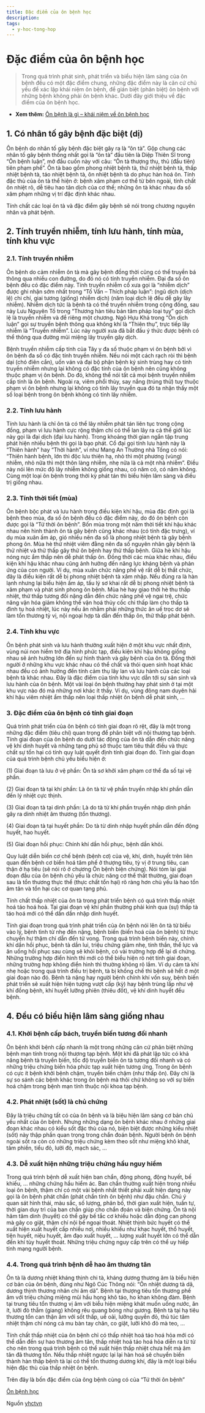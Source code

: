 ```yaml
---
title: Đặc điểm của ôn bệnh học
description: 
tags:
  - y-hoc-tong-hop
---
```


# Đặc điểm của ôn bệnh học 

> Trong quá trình phát sinh, phát triển và biểu hiện lâm sàng của ôn bệnh đều có một đặc điểm chung, những đặc điểm này là căn cứ chủ yếu để xác lập khái niệm ôn bệnh, để gián biệt (phân biệt) ôn bệnh với những bệnh không phải ôn bệnh khác. Dưới đây giới thiệu về đặc điểm của ôn bệnh học.


* **Xem thêm:** [Ôn bệnh là gì – khái niệm về ôn bệnh học](/yhctvn/on-benh-la-gi-khai-niem-ve-on-benh-hoc/)


## 1. Có nhân tố gây bệnh đặc biệt (dị)


Ôn bệnh do nhân tố gây bệnh đặc biệt gây ra là “ôn tà”. Gộp chung các nhân tố gây bệnh thống nhất gọi là “ôn tà” đầu tiên là Diệp Thiên Sĩ trong “Ôn bệnh luận”, mở đầu cuốn này với câu: “Ôn tà thượng thụ, thủ (đầu tiên) tiên phạm phế”. Ôn tà bao gồm phong nhiệt bệnh tà, thử nhiệt bệnh tà, thấp nhiệt bệnh tà, táo nhiệt bệnh tà, ôn nhiệt bệnh tà do phục hàn hoá ôn. Tính đặc thù của ôn tà thể hiện ở: bệnh xâm phạm cơ thể từ bên ngoài, tính chất ôn nhiệt rõ, dễ tiêu hao tân dịch của cơ thể; những ôn tà khác nhau đa số xâm phạm những vị trí đặc định khác nhau.


Tính chất các loại ôn tà và đặc điểm gây bệnh sẽ nói trong chương nguyên nhân và phát bệnh.


## 2. Tính truyền nhiễm, tính lưu hành, tính mùa, tính khu vực


### 2.1. Tính truyền nhiễm


Ôn bệnh do cảm nhiễm ôn tà mà gây bệnh đồng thời cũng có thể truyền bá thông qua nhiều con đường, do đó nó có tính truyền nhiễm. Đại đa số ôn bệnh đều có đặc điểm này. Tính truyền nhiễm cổ xưa gọi là “nhiễm dịch” được ghi nhận sớm nhất trong “Tố Vấn – Thích pháp luận”: (ngũ dịch (dịch lệ) chi chí, giai tương (giống) nhiễm dịch) (năm loại dịch lệ đều dễ gây lây nhiễm). Nhiễm dịch tức là bệnh tà có thể truyền nhiễm trong cộng đồng, sau này Lưu Nguyên Tố trong “Thương hàn tiêu bản tâm pháp loại tụy” gọi dịch lệ là truyền nhiễm và để riêng một chương. Ngô Hựu Khả trong “Ôn dịch luận” gọi sự truyền bệnh thông qua không khí là “Thiên thụ”, trực tiếp lây nhiễm là “Truyền nhiễm”. Lúc này người xưa đã bắt đầu ý thức được bệnh có thể thông qua đường mũi miệng lây truyền gây dịch.


Bệnh truyền nhiễm cấp tính của Tây y đa số thuộc phạm vi ôn bệnh bởi vì ôn bệnh đa số có đặc tính truyền nhiễm. Nếu nói một cách rạch ròi thì bệnh dại (chó điên cắn), uốn ván và đại bộ phận bệnh ký sinh trùng hay có tính truyền nhiễm nhưng lại không có đặc tính của ôn bệnh nên cũng không thuộc phạm vị ôn bệnh. Do đó, không thể nói tất cả mọi bệnh truyền nhiễm cấp tính là ôn bệnh. Ngoài ra, viêm phổi thùy, say nắng (trúng thử) tuy thuộc phạm vi ôn bệnh nhưng lại không có tính lây truyền qua đó ta nhận thấy một số loại bệnh trong ôn bệnh không có tính lây nhiễm.


### 2.2. Tính lưu hành


Tính lưu hành là chỉ ôn tà có thể lây nhiễm phát tán liên tục trong cộng đồng, phạm vi lưu hành cực rộng thậm chí có thể lan lây ra cả thế giới lúc này gọi là đại dịch (đại lưu hành). Trong khoảng thời gian ngắn tập trung phát hiện nhiều bệnh thì gọi là bạo phát. Cổ đại gọi tính lưu hành này là “Thiên hành” hay “Thời hành”, ví như Mang An Thường nhà Tống có nói: “Thiên hành bệnh, lớn thì độc lưu thiên hạ, nhỏ thì một phương (vùng) nhiễm, nhỏ nữa thì một thôn làng nhiễm, nhẹ nữa là cả một nhà nhiễm”. Điều này nói lên mức độ lây nhiễm không giống nhau, có năm có, có năm không. Cùng một loại ôn bệnh trong thời kỳ phát tán thì biểu hiện lâm sàng và điều trị giống nhau.


### 2.3. Tính thời tiết (mùa)


Ôn bệnh bộc phát và lưu hành trong điều kiện khí hậu, mùa đặc định gọi là bệnh theo mùa, đa số ôn bệnh đều có đặc điểm này, do đó ôn bệnh còn được gọi là “Tứ thời ôn bệnh”. Bốn mùa trong một năm thời tiết khí hậu khác nhau nên hình thành ôn tà gây bệnh cũng khác nhau (có tính đặc trưng), ví dụ mùa xuân ấm áp, gió nhiều nên đa số là phong nhiệt bệnh tà gây bệnh phong ôn. Mùa hè thử nhiệt viêm đằng nên đa số nguyên nhân gây bệnh là thử nhiệt và thử thấp gây thử ôn bệnh hay thử thấp bệnh. Giữa hè khí hậu nóng nực ẩm thấp nên dễ phát thấp ôn. Đồng thời các mùa khác nhau, điều kiện khí hậu khác nhau cũng ảnh hưởng đến năng lực kháng bệnh và phản ứng của con người. Ví dụ, mùa xuân chức năng phế vệ rất dễ bị thất chức, đây là điều kiện rất dễ bị phong nhiệt bệnh tà xâm nhập. Nếu đúng ra là hàn lạnh nhưng lại biểu hiện ấm áp, tấu lý sơ khai rất dễ bị phong nhiệt bệnh tà xâm phạm và phát sinh phong ôn bệnh. Mùa hè hay giao thời hè thu thấp nhiệt, thử thấp tương đối nặng dẫn đến chức năng phế vệ ngai trệ, chức năng vận hóa giảm không thể vận hoá thủy cốc chi thấp làm cho thấp tà đình tụ hoá nhiệt, lúc này nếu ăn nhằm phải những thức ăn uế trọc dơ sẽ làm tổn thương tỳ vị, nội ngoại hợp tà dẫn đến thấp ôn, thử thấp phát bệnh.





### 2.4. Tính khu vực


Ôn bệnh phát sinh và lưu hành thường xuất hiện ở một khu vực nhất định, vùng núi non hiểm trở địa hình phức tạp, điều kiện khí hậu không giống nhau sẽ ảnh hưởng lớn đến sự hình thành và gây bệnh của ôn tà. Đồng thời người ở những khu vực khác nhau có thể chất và thói quen sinh hoạt khác nhau đều có ảnh hưởng đến tính cảm thụ lây lan và lưu hành của các loại bệnh tà khác nhau. Đây là đặc điểm của tính khu vực dẫn tới sự sản sinh và lưu hành của ôn bệnh. Một vài loại ôn bệnh thường hay phát sinh ở tại một khu vực nào đó mà những nơi khác ít thấy. Ví dụ, vùng đông nam duyên hải khí hậu viêm nhiệt ẩm thấp nên loại thấp nhiệt ôn bệnh dễ phát sinh, …


### 3. Đặc điểm của ôn bệnh có tính giai đoạn


Quá trình phát triển của ôn bệnh có tính giai đoạn rõ rệt, đây là một trong những đặc điểm (tiêu chí) quan trọng để phân biệt với nội thương tạp bệnh. Tính giai đoạn của ôn bệnh do dưới tác động của ôn tà dẫn đến chức năng vệ khí dinh huyết và những tạng phủ sở thuộc tam tiêu thất điều và thực chất sự tổn hại có tính quy luật quyết định tính giai đoạn đó. Tính giai đoạn của quá trình bệnh chủ yếu biểu hiện ở:


(1) Giai đoạn tà lưu ở vệ phần: Ôn tà sơ khởi xâm phạm cơ thể đa số tại vệ phần.


(2) Giai đoạn tà tại khí phần: Là ôn tà từ vệ phần truyền nhập khí phần dẫn đến lý nhiệt cực thịnh.


(3) Giai đoạn tà tại dinh phần: Là do tà từ khí phần truyền nhập dinh phần gây ra dinh nhiệt âm thương (tổn thương).


(4) Giai đoạn tà tại huyết phần: Do tà từ dinh nhập huyết phần dẫn đến động huyết, hao huyết.


(5) Giai đoạn hồi phục: Chính khí dần hồi phục, bệnh dần khỏi.


Quy luật diễn biến cơ chế bệnh (bệnh cơ) của vệ, khí, dinh, huyết trên liên quan đến bệnh cơ biến hoá tâm phế ở thượng tiêu, tỳ vị ở trung tiêu, can thận ở hạ tiêu (sẽ nói rõ ở chương Ôn bệnh biện chứng). Nói tóm lại giai đoạn đầu của ôn bệnh chủ yếu là chức năng cơ thể thất thường, giai đoạn sau là tổn thương thực thể (thực chất tổn hại) rõ ràng hơn chủ yếu là hao tổn âm tân và tổn hại các cơ quan tạng phủ.


Tính chất thấp nhiệt của ôn tà trong phát triển bệnh có quá trình thấp nhiệt hoá táo hoá hoả. Tại giai đoạn vệ khí phần thường phải kinh qua (sự) thấp tà táo hoá mới có thể dần dần nhập dinh huyết.


Tính giai đoạn trong quá trình phát triển của ôn bệnh nói lên ôn tà từ biểu vào lý, bệnh tình từ nhẹ đến nặng, bệnh biến (biến hoá của ôn bệnh) từ thực chuyển hư thậm chí dẫn đến tử vong. Trong quá trình bệnh biến này, chính khí dần hồi phục, bệnh tà dần lui, triệu chứng giảm nhẹ, tinh thần, thể lực và ăn uống hồi phục sau cùng sẽ khỏi bệnh, có vài trường hợp để lại di chứng. Những trường hợp điển hình thì mới có thể biểu hiện rõ nét tính giai đoạn, những trường hợp không điển hình thì thường không rõ lắm. Ví dụ cảm tà khí nhẹ hoặc trong quá trình điều trị bệnh, tà bị khống chế thì bệnh sẽ hết ở một giai đoạn nào đó. Bệnh tà nặng hay người bệnh chính khí vốn suy, bệnh biến phát triển sẽ xuất hiện hiện tượng vượt cấp (kỳ) hay bệnh trùng lắp như vệ khí đồng bệnh, khí huyết lưỡng phiên (thiêu đốt), vệ khí dinh huyết đều bệnh.


## 4. Đều có biểu hiện lâm sàng giống nhau


### 4.1. Khởi bệnh cấp bách, truyền biến tương đối nhanh


Ôn bệnh khởi bệnh cấp nhanh là một trong những căn cứ phân biệt những bệnh mạn tính trong nội thương tạp bệnh. Một khi đã phát lập tức có khả năng bệnh tà truyền biến, tốc độ truyền biến ôn tà tương đối nhanh và có những triệu chứng biến hóa phức tạp xuất hiện tương ứng. Trong ôn bệnh có cực ít bệnh khởi bệnh chậm, truyền biến chậm (như thấp ôn). Đây chỉ là sự so sánh các bệnh khác trong ôn bệnh mà thôi chứ không so với sự biến hoá chậm trong bệnh mạn tính thuộc nội khoa tạp bệnh.


### 4.2. Phát nhiệt (sốt) là chủ chứng


Đây là triệu chứng tất có của ôn bệnh và là biệu hiện lâm sàng cơ bản chủ yếu nhất của ôn bệnh. Nhưng những dạng ôn bệnh khác nhau ở những giai đoạn khác nhau có kiểu sốt đặc thù của nó, biện biệt được những kiểu nhiệt (sốt) này thập phần quan trọng trong chẩn đoán bệnh. Người bệnh ôn bệnh ngoài sốt ra còn có những triệu chứng kèm theo sốt như miệng khô khát, tâm phiền, tiểu đỏ, lưởi đỏ, mạch sác, …


### 4.3. Dễ xuất hiện những triệu chứng hầu nguy hiểm


Trong quá trình bệnh dễ xuất hiện ban chẩn, động phong, động huyết, bế khiếu, … những chứng hầu hiểm ác. Ban chẩn thường xuất hiện trong nhiều loại ôn bệnh, thậm chí có một vài bệnh nhất thiết phải xuất hiện dạng này gọi là ôn bệnh phát chẩn (phát chẩn tính ôn bệnh) như đậu chẩn. Chú ý quan sát hình thái, màu sắc, số lượng, phân bố, thời gian xuất hiện, tuần tự, thời gian duy trì của ban chẩn giúp cho chẩn đoán và biện chứng. Ôn tà nội hãm tâm dinh (huyết) có thể gây bế tắc cơ khiếu hoặc dẫn động can phong mà gây co giật, thậm chí nội bế ngoại thoát. Nhiệt thịnh bức huyết có thể xuất hiện xuất huyết cấp nhiều nơi, nhiều khiếu như khạc huyết, thổ huyết, tiện huyết, niệu huyết, âm đạo xuất huyết, … lượng xuất huyết lớn có thể dẫn đến khí tùy huyết thoát. Những triệu chứng nguy cấp trên có thể uy hiếp tính mạng người bệnh.


### 4.4. Trong quá trình bệnh dễ hao âm thương tân


Ôn tà là dương nhiệt kháng thịnh chi tà, kháng dương thương âm là biểu hiện cơ bản của ôn bệnh, đúng như Ngô Cúc Thông nói: “Ôn nhiệt dương tà dã, dương thịnh thương nhân chi âm dã”. Bệnh tại thượng tiêu tổn thương phế âm với triệu chứng miệng mũi hầu họng khô táo, ho khan không đàm. Bệnh tại trung tiêu tổn thương vị âm với biểu hiện miệng khát muốn uống nước, ăn ít, lưỡi đỏ thẫm (giang) không rêu quang bóng như gương. Bệnh tà tại hạ tiêu thương tổn can thận âm với sốt thấp, uể oải, lưỡng quyền đỏ, thủ túc tâm nhiệt thậm chí nóng cả mu bàn tay chân, co giật, lưỡi khô đỏ mà teo, …


Tính chất thấp nhiệt của ôn bệnh chỉ có thấp nhiệt hoá táo hoá hỏa mới có thể dẫn đến sự hao thương âm tân, thấp nhiệt hoá táo hoá hỏa diễn ra từ từ cho nên trong quá trình bệnh có thể xuất hiện thấp nhiệt chưa hết mà âm tân đã thương tổn. Nếu thấp nhiệt ngược lại lại hàn hoá sẽ chuyển biến thành hàn thấp bệnh tà lại có thể tổn thương dương khí, đây là một loại biểu hiện đặc thù của thấp nhiệt ôn bệnh.


Trên đây là bốn đặc điểm của ông bệnh cùng có của “Tứ thời ôn bệnh”





[Ôn bệnh học](/yhctvn/tag/on-benh-hoc/)

Nguồn [yhctvn](https://yhctvn.com/dac-diem-cua-on-benh-hoc/)
